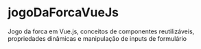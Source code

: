 # jogoDaForcaVueJs
Jogo da forca em Vue.js, conceitos de componentes reutilizáveis, propriedades dinâmicas e manipulação de inputs de formulário
